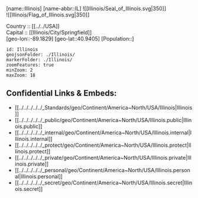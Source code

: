 ﻿---
location: [40.9405,-89.1829] 
type: State
tags:
- geo/State


SpocWebEntityId: 36040
isDeleted: false
confidential: public

---
[name::Illinois] 
[name-abbr::IL] 
![[Illinois/Seal_of_Illinois.svg|350]]  
![[Illinois/Flag_of_Illinois.svg|350]]  

Country :: [[../../USA]]  
Capital :: [[Illinois/City/Springfield]]  
[geo-lon::-89.1829] 
[geo-lat::40.9405] 
[Population::] 



```leaflet
id: Illinois
geojsonFolder: ./Illinois/
markerFolder: ./Illinois/
zoomFeatures: true 
minZoom: 2 
maxZoom: 18
```


## Confidential Links & Embeds: 
- [[../../../../../_Standards/geo/Continent/America~North/USA/Illinois|Illinois]] 
- [[../../../../../_public/geo/Continent/America~North/USA/Illinois.public|Illinois.public]] 
- [[../../../../../_internal/geo/Continent/America~North/USA/Illinois.internal|Illinois.internal]] 
- [[../../../../../_protect/geo/Continent/America~North/USA/Illinois.protect|Illinois.protect]] 
- [[../../../../../_private/geo/Continent/America~North/USA/Illinois.private|Illinois.private]] 
- [[../../../../../_personal/geo/Continent/America~North/USA/Illinois.personal|Illinois.personal]] 
- [[../../../../../_secret/geo/Continent/America~North/USA/Illinois.secret|Illinois.secret]] 
